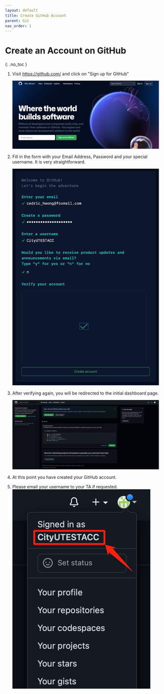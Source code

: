 ```yaml
---
layout: default
title: Create GitHub Account
parent: Git
nav_order: 1
---
```


# Create an Account on GitHub
{: .no_toc }

 1. Visit <https://github.com/> and click on "Sign up for GitHub"

    ![github_homepage](/assets/images/git/github_account/github_homepage.png)

 2. Fill in the form with your Email Address, Password and your special username. It is very straightforward.

    ![registration_process](/assets/images/git/github_account/registration_process.png)

 3. After verifying again, you will be redirected to the initial dashboard page.

    ![initial_dashboard_page](/assets/images/git/github_account/initial_dashboard_page.png)

 4. At this point you have created your GitHub account.

 5. Please email your username to your TA if requested.
    ![account_dropdown_box](/assets/images/git/github_account/account_dropdown_box.png)
